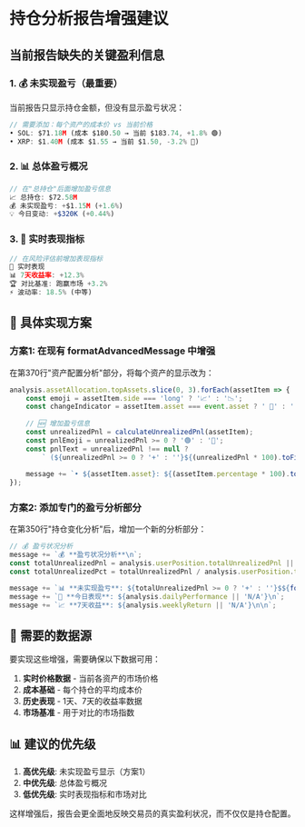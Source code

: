 # 持仓分析报告增强建议

## 当前报告缺失的关键盈利信息

### 1. 💰 **未实现盈亏**（最重要）
当前报告只显示持仓金额，但没有显示盈亏状况：
```typescript
// 需要添加：每个资产的成本价 vs 当前价格
• SOL: $71.18M (成本 $180.50 → 当前 $183.74, +1.8% 🟢)
• XRP: $1.40M (成本 $1.55 → 当前 $1.50, -3.2% 🔴)
```

### 2. 📊 **总体盈亏概况**
```typescript
// 在"总持仓"后面增加盈亏信息
📈 总持仓: $72.58M
💰 未实现盈亏: +$1.15M (+1.6%)
💡 今日变动: +$320K (+0.44%)
```

### 3. 🎯 **实时表现指标**
```typescript
// 在风险评估前增加表现指标
🎯 实时表现
📊 7天收益率: +12.3%
🏆 对比基准: 跑赢市场 +3.2%
⚡ 波动率: 18.5% (中等)
```

## 📝 具体实现方案

### 方案1: 在现有 formatAdvancedMessage 中增强
在第370行"资产配置分析"部分，将每个资产的显示改为：
```typescript
analysis.assetAllocation.topAssets.slice(0, 3).forEach(assetItem => {
    const emoji = assetItem.side === 'long' ? '📈' : '📉';
    const changeIndicator = assetItem.asset === event.asset ? ' 🔺' : '';
    
    // 🆕 增加盈亏信息
    const unrealizedPnl = calculateUnrealizedPnl(assetItem);
    const pnlEmoji = unrealizedPnl >= 0 ? '🟢' : '🔴';
    const pnlText = unrealizedPnl !== null ? 
        ` (${unrealizedPnl >= 0 ? '+' : ''}${(unrealizedPnl * 100).toFixed(1)}% ${pnlEmoji})` : '';
    
    message += `• ${assetItem.asset}: ${(assetItem.percentage * 100).toFixed(1)}% ($${formatCurrency(assetItem.notionalValue)}) - ${assetItem.side}${changeIndicator}${pnlText}\n`;
});
```

### 方案2: 添加专门的盈亏分析部分
在第350行"持仓变化分析"后，增加一个新的分析部分：
```typescript
// 💰 盈亏状况分析
message += `💰 **盈亏状况分析**\n`;
const totalUnrealizedPnl = analysis.userPosition.totalUnrealizedPnl || 0;
const totalUnrealizedPct = totalUnrealizedPnl / analysis.userPosition.totalNotionalValue * 100;

message += `📊 **未实现盈亏**: ${totalUnrealizedPnl >= 0 ? '+' : ''}$${formatCurrency(Math.abs(totalUnrealizedPnl))} (${totalUnrealizedPct >= 0 ? '+' : ''}${totalUnrealizedPct.toFixed(2)}%)\n`;
message += `🎯 **今日表现**: ${analysis.dailyPerformance || 'N/A'}\n`;
message += `📈 **7天收益**: ${analysis.weeklyReturn || 'N/A'}\n\n`;
```

## 🔧 需要的数据源

要实现这些增强，需要确保以下数据可用：

1. **实时价格数据** - 当前各资产的市场价格
2. **成本基础** - 每个持仓的平均成本价
3. **历史表现** - 1天、7天的收益率数据
4. **市场基准** - 用于对比的市场指数

## 📊 建议的优先级

1. **高优先级**: 未实现盈亏显示（方案1）
2. **中优先级**: 总体盈亏概况
3. **低优先级**: 实时表现指标和市场对比

这样增强后，报告会更全面地反映交易员的真实盈利状况，而不仅仅是持仓配置。
